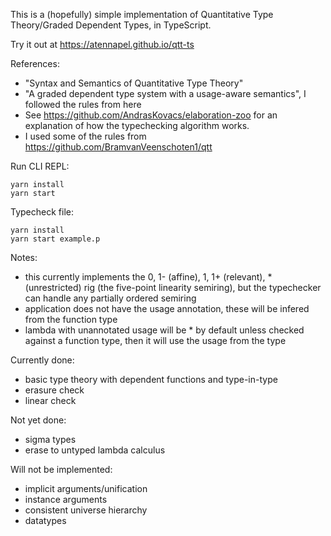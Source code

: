 This is a (hopefully) simple implementation of Quantitative Type Theory/Graded Dependent Types, in TypeScript.

Try it out at https://atennapel.github.io/qtt-ts

References:
- "Syntax and Semantics of Quantitative Type Theory"
- "A graded dependent type system with a usage-aware semantics", I followed the rules from here
- See https://github.com/AndrasKovacs/elaboration-zoo for an explanation of how the typechecking algorithm works.
- I used some of the rules from https://github.com/BramvanVeenschoten1/qtt

Run CLI REPL:
```
yarn install
yarn start
```

Typecheck file:
```
yarn install
yarn start example.p
```

Notes:
- this currently implements the 0, 1- (affine), 1, 1+ (relevant), * (unrestricted) rig (the five-point linearity semiring), but the typechecker can handle any partially ordered semiring
- application does not have the usage annotation, these will be infered from the function type
- lambda with unannotated usage will be * by default unless checked against a function type, then it will use the usage from the type

Currently done:
- basic type theory with dependent functions and type-in-type
- erasure check
- linear check

Not yet done:
- sigma types
- erase to untyped lambda calculus

Will not be implemented:
- implicit arguments/unification
- instance arguments
- consistent universe hierarchy
- datatypes
